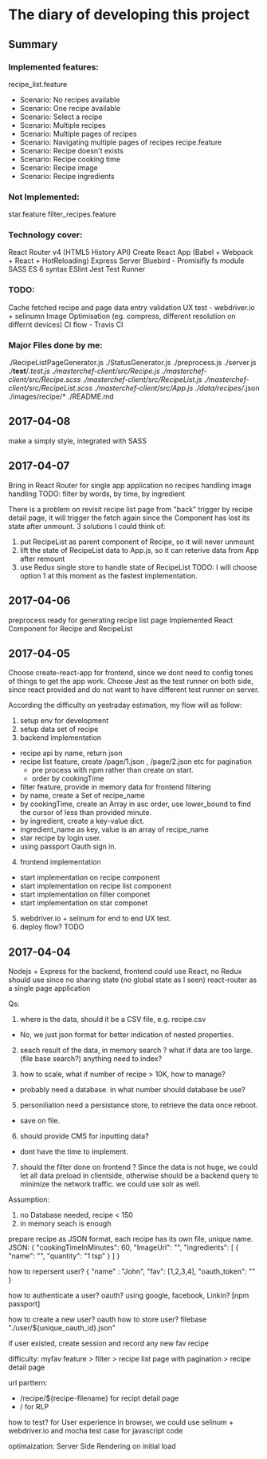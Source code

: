 # The diary of developing this project

## Summary
### Implemented features:
recipe_list.feature
 - Scenario: No recipes available
 - Scenario: One recipe available
 - Scenario: Select a recipe
 - Scenario: Multiple recipes
 - Scenario: Multiple pages of recipes
 - Scenario: Navigating multiple pages of recipes
recipe.feature
 - Scenario: Recipe doesn't exists
 - Scenario: Recipe cooking time
 - Scenario: Recipe image
 - Scenario: Recipe ingredients

### Not Implemented:
star.feature
filter_recipes.feature

### Technology cover:
React Router v4 (HTML5 History API)
Create React App (Babel + Webpack + React + HotReloading)
Express Server
Bluebird - Promisifly fs module
SASS
ES 6 syntax
ESlint
Jest Test Runner

### TODO:
Cache fetched recipe and page
data entry validation
UX test - webdriver.io + selinumn
Image Optimisation (eg. compress, different resolution on differnt devices)
CI flow - Travis CI


### Major Files done by me:
./RecipeListPageGenerator.js
./StatusGenerator.js
./preprocess.js
./server.js
./__test__/*.test.js
./masterchef-client/src/Recipe.js
./masterchef-client/src/Recipe.scss
./masterchef-client/src/RecipeList.js
./masterchef-client/src/RecipeList.scss
./masterchef-client/src/App.js
./data/recipes/*.json
./images/recipe/*
./README.md


## 2017-04-08
make a simply style, integrated with SASS

## 2017-04-07
Bring in React Router for single app application
no recipes handling
image handling
TODO:
filter by words, by time, by ingredient

There is a problem on revisit recipe list page from "back" trigger by recipe detail page, it will trigger the fetch again since the Component has lost its state after unmount. 3 solutions I could think of:
1. put RecipeList as parent component of Recipe, so it will never unmount
2. lift the state of RecipeList data to App.js, so it can reterive data from App after remount
3. use Redux single store to handle state of RecipeList
TODO: I will choose option 1 at this moment as the fastest implementation.


## 2017-04-06
preprocess ready for generating recipe list page
Implemented React Component for Recipe and RecipeList


## 2017-04-05

Choose create-react-app for frontend, since we dont need to config tones of things to get the app work.
Choose Jest as the test runner on both side, since react provided and do not want to have different test runner on server.

According the difficulty on yestraday estimation, my flow will as follow:
1. setup env for development
2. setup data set of recipe
3. backend implementation
 - recipe api by name, return json
 - recipe list feature, create /page/1.json , /page/2.json etc for pagination
    - pre process with npm rather than create on start.
    - order by cookingTime
 - filter feature, provide in memory data for frontend filtering
  - by name, create a Set of recipe_name
  - by cookingTime, create an Array in asc order, use lower_bound to find the cursor of less than provided minute.
  - by ingredient, create a key-value dict.
   - ingredient_name as key, value is an array of recipe_name
 - star recipe by login user.
  - using passport Oauth sign in.
4. frontend implementation
 - start implementation on recipe component
 - start implementation on recipe list component
 - start implementation on filter componet
 - start implementation on star componet
5. webdriver.io + selinum for end to end UX test.
6. deploy flow? TODO

## 2017-04-04

Nodejs + Express for the backend,
frontend could use React, no Redux should use since no sharing state (no global state as I seen)
react-router as a single page application

Qs:
1. where is the data, should it be a CSV file, e.g. recipe.csv
 - No, we just json format for better indication of nested properties.

2. seach result of the data, in memory search ? what if data are too large. (file base search?) anything need to index?

3. how to scale, what if number of recipe > 10K, how to manage?
 - probably need a database. in what number should database be use?

5. personiliation need a persistance store, to retrieve the data once reboot.
 - save on file.

6. should provide CMS for inputting data?
 - dont have the time to implement.

7. should the filter done on frontend ? Since the data is not huge, we could let all data preload in clientside,
otherwise should be a backend query to minimize the network traffic. we could use solr as well.

Assumption:
1. no Database needed, recipe < 150
2. in memory seach is enough


prepare recipe as JSON format, each recipe has its own file, unique name.
JSON:
{
    "cookingTimeInMinutes": 60,
    "ImageUrl": "",
    "ingredients": [
        {
            "name": "",
            "quantity": "1 tsp"
        }
    ]
}

how to repersent user?
{
    "name" : "John",
    "fav": [1,2,3,4],
    "oauth_token": ""
}

how to authenticate a user?
oauth? using google, facebook, Linkin? [npm passport]

how to create a new user? oauth
how to store user? filebase "./user/${unique_oauth_id}.json"

if user existed, create session and record any new fav recipe

difficulty:  myfav feature > filter > recipe list page with pagination > recipe detail page

url parttern:
 - /recipe/${recipe-filename} for recipt detail page
 - / for RLP

how to test?
for User experience in browser, we could use selinum + webdriver.io
and mocha test case for javascript code

optimaization:
Server Side Rendering on initial load

